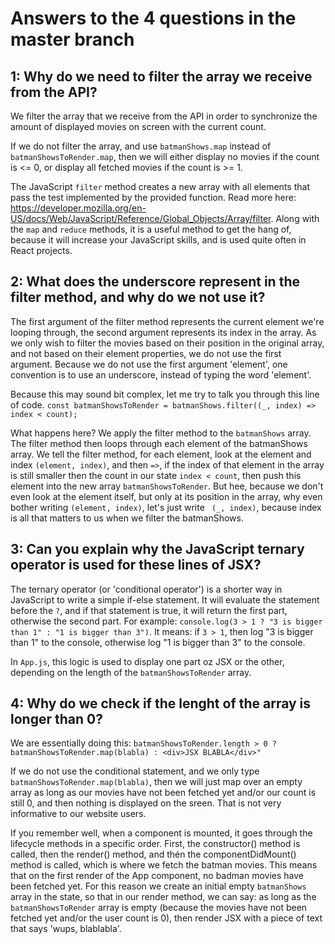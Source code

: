# Answers to the 4 questions in the master branch

## 1: Why do we need to filter the array we receive from the API?

We filter the array that we receive from the API in order to synchronize the amount of displayed movies on screen with the current count.

If we do not filter the array, and use `batmanShows.map` instead of `batmanShowsToRender.map`, then we will either display no movies if the count is <= 0, or display all fetched movies if the count is >= 1.

The JavaScript `filter` method creates a new array with all elements that pass the test implemented by the provided function. Read more here: https://developer.mozilla.org/en-US/docs/Web/JavaScript/Reference/Global_Objects/Array/filter. Along with the `map` and `reduce` methods, it is a useful method to get the hang of, because it will increase your JavaScript skills, and is used quite often in React projects.

## 2: What does the underscore represent in the filter method, and why do we not use it?

The first argument of the filter method represents the current element we're looping through, the second argument represents its index in the array. As we only wish to filter the movies based on their position in the original array, and not based on their element properties, we do not use the first argument. Because we do not use the first argument 'element', one convention is to use an underscore, instead of typing the word 'element'.

Because this may sound bit complex, let me try to talk you through this line of code.
`const batmanShowsToRender = batmanShows.filter((_, index) => index < count);`

What happens here? We apply the filter method to the `batmanShows` array. The filter method then loops through each element of the batmanShows array. We tell the filter method, for each element, look at the element and index `(element, index)`, and then `=>`, if the index of that element in the array is still smaller then the count in our state `index < count`, then push this element into the new array `batmanShowsToRender`. But hee, because we don't even look at the element itself, but only at its position in the array, why even bother writing `(element, index)`, let's just write ` (_, index)`, because index is all that matters to us when we filter the batmanShows.

## 3: Can you explain why the JavaScript ternary operator is used for these lines of JSX?

The ternary operator (or 'conditional operator') is a shorter way in JavaScript to write a simple if-else statement. It will evaluate the statement before the `?`, and if that statement is true, it will return the first part, otherwise the second part. For example: `console.log(3 > 1 ? "3 is bigger than 1" : "1 is bigger than 3")`. It means: if `3 > 1`, then log "3 is bigger than 1" to the console, otherwise log "1 is bigger than 3" to the console.

In `App.js`, this logic is used to display one part oz JSX or the other, depending on the length of the `batmanShowsToRender` array.

## 4: Why do we check if the lenght of the array is longer than 0?

We are essentially doing this:
`batmanShowsToRender.length > 0 ? batmanShowsToRender.map(blabla) : <div>JSX BLABLA</div>" `

If we do not use the conditional statement, and we only type `batmanShowsToRender.map(blabla)`, then we will just map over an empty array as long as our movies have not been fetched yet and/or our count is still 0, and then nothing is displayed on the sreen. That is not very informative to our website users.

If you remember well, when a component is mounted, it goes through the lifecycle methods in a specific order. First, the constructor() method is called, then the render() method, and thén the componentDidMount() method is called, which is where we fetch the batman movies. This means that on the first render of the App component, no badman movies have been fetched yet. For this reason we create an initial empty `batmanShows` array in the state, so that in our render method, we can say: as long as the `batmanShowsToRender` array is empty (because the movies have not been fetched yet and/or the user count is 0), then render JSX with a piece of text that says 'wups, blablabla'.
